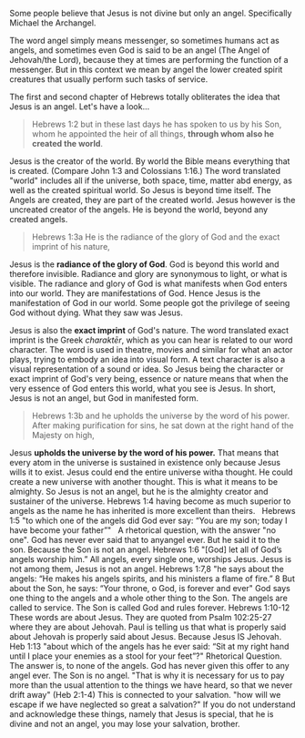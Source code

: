 Some people believe that Jesus is not divine but only an angel. Specifically Michael the Archangel. 

The word angel simply means messenger, so sometimes humans act as angels, and sometimes even God is said to be an angel (The Angel of Jehovah/the Lord), because they at times are performing the function of a messenger. But in this context we mean by angel the lower created spirit creatures that usually perform such tasks of service. 

The first and second chapter of Hebrews totally obliterates the idea that Jesus is an angel. Let's have a look...

> Hebrews 1:2 but in these last days he has spoken to us by his Son, whom he appointed the heir of all things, **through whom also he created the world**.

Jesus is the creator of the world. By world the Bible means everything that is created. (Compare John 1:3 and Colossians 1:16.) The word translated "world" includes all if the universe, both space, time, matter abd energy, as well as the created spiritual world. So Jesus is beyond time itself. The Angels are created, they are part of the created world. Jesus however is the uncreated creator of the angels. He is beyond the world, beyond any created angels.

> Hebrews 1:3a He is the radiance of the glory of God and the exact imprint of his nature,

Jesus is the **radiance of the glory of God**. God is beyond this world and therefore invisible. Radiance and glory are synonymous to light, or what is visible. The radiance and glory of God is what manifests when God enters into our world. They are manifestations of God. Hence Jesus is the manifestation of God in our world. Some people got the privilege of seeing God without dying. What they saw was Jesus. 

Jesus is also the **exact imprint** of God's nature. The word translated exact imprint is the Greek *charaktēr*, which as you can hear is related to our word character. The word is used in theatre, movies and similar for what an actor plays, trying to embody an idea into visual form. A text character is also a visual representation of a sound or idea. So Jesus being the character or exact imprint of God's very being, essence or nature means that when the very essence of God enters this world, what you see is Jesus. In short, Jesus is not an angel, but God in manifested form.

> Hebrews 1:3b and he upholds the universe by the word of his power. After making purification for sins, he sat down at the right hand of the Majesty on high,

Jesus **upholds the universe by the word of his power.** That means that every atom in the universe is sustained in existence only because Jesus wills it to exist. Jesus could end the entire universe witha thought. He could create a new universe with another thought. This is what it means to be almighty. So Jesus is not an angel, but he is the almighty creator and sustainer of the universe. Hebrews 1:4 having become as much superior to angels as the name he has inherited is more excellent than theirs.   Hebrews 1:5 "to which one of the angels did God ever say: “You are my son; today I have become your father”"   A rhetorical question, with the answer "no one". God has never ever said that to anyangel ever. But he said it to the son. Because the Son is not an angel. Hebrews 1:6 "[God] let all of God’s angels worship him.” All angels, every single one, worships Jesus. Jesus is not among them, Jesus is not an angel. Hebrews 1:7,8 "he says about the angels: “He makes his angels spirits, and his ministers a flame of fire.” 8 But about the Son, he says: “Your throne, o God, is forever and ever" God says one thing to the angels and a whole other thing to the Son. The angels are called to service. The Son is called God and rules forever. Hebrews 1:10-12 These words are about Jesus. They are quoted from Psalm 102:25-27 where they are about Jehovah. Paul is telling us that what is properly said about Jehovah is properly said about Jesus. Because Jesus IS Jehovah. Heb 1:13 "about which of the angels has he ever said: “Sit at my right hand until I place your enemies as a stool for your feet”?" Rhetorical Question. The answer is, to none of the angels. God has never given this offer to any angel ever. The Son is no angel. "That is why it is necessary for us to pay more than the usual attention to the things we have heard, so that we never drift away" (Heb 2:1-4) This is connected to your salvation. "how will we escape if we have neglected so great a salvation?" If you do not understand and acknowledge these things, namely that Jesus is special, that he is divine and not an angel, you may lose your salvation, brother.
